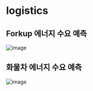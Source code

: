 # logistics

## Forkup 에너지 수요 예측
![image](https://user-images.githubusercontent.com/71992666/202593377-61d495cf-e06d-4bf4-95aa-889c466c18e8.png)



## 화물차 에너지 수요 예측
![image](https://user-images.githubusercontent.com/71992666/202593317-8ec7395a-668b-4811-9d01-dd120e93cb25.png)


